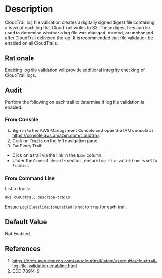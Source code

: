 # Description

CloudTrail log file validation creates a digitally signed digest file containing a hash of each log that CloudTrail writes to S3. These digest files can be used to determine whether a log file was changed, deleted, or unchanged after CloudTrail delivered the log. It is recommended that file validation be enabled on all CloudTrails.

## Rationale

Enabling log file validation will provide additional integrity checking of CloudTrail logs.

## Audit

Perform the following on each trail to determine if log file validation is enabled:

### From Console

1. Sign in to the AWS Management Console and open the IAM console at <https://console.aws.amazon.com/cloudtrail>.
2. Click on `Trails` on the left navigation pane.
3. For Every Trail:

- Click on a trail via the link in the `Name` column.
- Under the `General details` section, ensure `Log file validation` is set to `Enabled`.

### From Command Line

List all trails:

```sh
aws cloudtrail describe-trails
```

Ensure `LogFileValidationEnabled` is set to `true` for each trail.

## Default Value

Not Enabled.

## References

1. <https://docs.aws.amazon.com/awscloudtrail/latest/userguide/cloudtrail-log-file-validation-enabling.html>
2. CCE-78914-9

